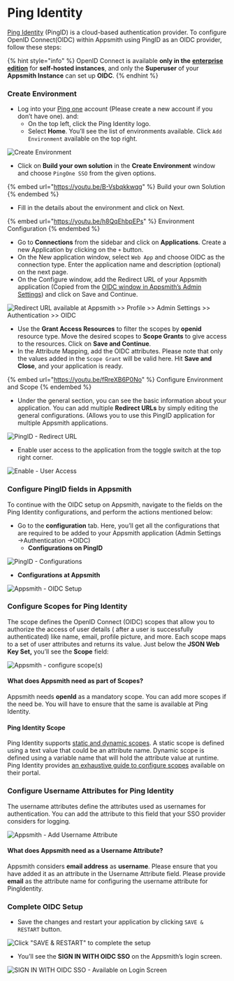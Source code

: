 # Ping Identity

[Ping Identity](https://www.pingidentity.com/en/platform/capabilities/single-sign-on.html) (PingID) is a cloud-based authentication provider. To configure OpenID Connect(OIDC) within Appsmith using PingID as an OIDC provider, follow these steps:

{% hint style="info" %}
OpenID Connect is available **only in the** [**enterprise edition**](https://www.appsmith.com/pricing) for **self-hosted instances**, and only the **Superuser** of your **Appsmith Instance** can set up **OIDC**.
{% endhint %}

### Create Environment

* Log into your [Ping one](https://www.pingidentity.com/en/resources/downloads/pingone.html) account (Please create a new account if you don’t have one). and:
  * On the top left, click the Ping Identity logo.
  * Select **Home**. You’ll see the list of environments available. Click `Add Environment` available on the top right.

![Create Environment](<../../../../../.gitbook/assets/PingID-Add-Environment (1).png>)

* Click on **Build your own solution** in the **Create Environment** window and choose `PingOne SSO` from the given options.

{% embed url="https://youtu.be/B-Vsbqkkwqg" %}
Build your own Solution
{% endembed %}

* Fill in the details about the environment and click on Next.

{% embed url="https://youtu.be/h8QqEhbpEPs" %}
Environment Configuration
{% endembed %}

* Go to **Connections** from the sidebar and click on **Applications**. Create a new Application by clicking on the `+` button.
* On the New application window, select `Web App` and choose OIDC as the connection type. Enter the application name and description (optional) on the next page.
* On the Configure window, add the Redirect URL of your Appsmith application (Copied from the [OIDC window in Appsmith’s Admin Settings](./#capture-redirect-url-for-sso-configuration)) and click on Save and Continue.

![Redirect URL available at Appsmith >> Profile >> Admin Settings >> Authentication >> OIDC](../../../../../.gitbook/assets/Appsmith-Admin-Settings-Authentication-OIDC-RedirectURL.png)

* Use the **Grant Access Resources** to filter the scopes by **openid** resource type. Move the desired scopes to **Scope Grants** to give access to the resources. Click on **Save and Continue**.
* In the Attribute Mapping, add the OIDC attributes. Please note that only the values added in the `Scope Grant` will be valid here. Hit **Save and Close**, and your application is ready.

{% embed url="https://youtu.be/fRreXB6P0No" %}
Configure Environment and Scope
{% endembed %}

* Under the general section, you can see the basic information about your application. You can add multiple **Redirect URLs** by simply editing the general configurations. (Allows you to use this PingID application for multiple Appsmith applications.

![PingID - Redirect URL](../../../../../.gitbook/assets/PingID-General-Configuration.png)

* Enable user access to the application from the toggle switch at the top right corner.

![Enable - User Access](../../../../../.gitbook/assets/PingID-Application-Enable-User-Access.png)

### Configure PingID fields in Appsmith

To continue with the OIDC setup on Appsmith, navigate to the fields on the Ping Identity configurations, and perform the actions mentioned below:

* Go to the **configuration** tab. Here, you’ll get all the configurations that are required to be added to your Appsmith application (Admin Settings →Authentication →OIDC)
  * **Configurations on PingID**

![PingID - Configurations](../../../../../.gitbook/assets/PingID-Configurations.png)

* **Configurations at Appsmith**

![Appsmith - OIDC Setup](../../../../../.gitbook/assets/Appsmith-Admin-Settings-Authentication-OIDC-Setup.png)

### Configure Scopes for Ping Identity

The scope defines the OpenID Connect (OIDC) scopes that allow you to authorize the access of user details ( after a user is successfully authenticated) like name, email, profile picture, and more. Each scope maps to a set of user attributes and returns its value. Just below the **JSON Web Key Set,** you’ll see the **Scope** field:

![Appsmith - configure scope(s)](../../../../../.gitbook/assets/Appsmith-Scope-Field.png)

#### What does Appsmith need as part of Scopes?

Appsmith needs **openId** as a mandatory scope. You can add more scopes if the need be. You will have to ensure that the same is available at Ping Identity.

#### Ping Identity Scope

Ping Identity supports [static and dynamic scopes](https://docs.pingidentity.com/bundle/pingfederate-92/page/adminGuide/pf\_c\_scopesAndScopeManagement.html). A static scope is defined using a text value that could be an attribute name. Dynamic scope is defined using a variable name that will hold the attribute value at runtime. Ping Identity provides [an exhaustive guide to configure scopes](https://docs.pingidentity.com/bundle/pingfederate-91/page/pf\_t\_defineScopes.html) available on their portal.

### Configure Username Attributes for Ping Identity

The username attributes define the attributes used as usernames for authentication. You can add the attribute to this field that your SSO provider considers for logging.

![Appsmith - Add Username Attribute](../../../../../.gitbook/assets/Appsmith-UsernameAttribute-Field.png)

#### What does Appsmith need as a Username Attribute?

Appsmith considers **email address** as **username**. Please ensure that you have added it as an attribute in the Username Attribute field. Please provide **email** as the attribute name for configuring the username attribute for PingIdentity.

### Complete OIDC Setup

* Save the changes and restart your application by clicking `SAVE & RESTART` button.

![Click "SAVE & RESTART" to complete the setup](../../../../../.gitbook/assets/Appsmith-OIDC-Setup-Complete.png)

* You’ll see the **SIGN IN WITH OIDC SSO** on the Appsmith’s login screen.

![SIGN IN WITH OIDC SSO - Available on Login Screen](../../../../../.gitbook/assets/Appsmith-SSO-OIDC-Available.png)

